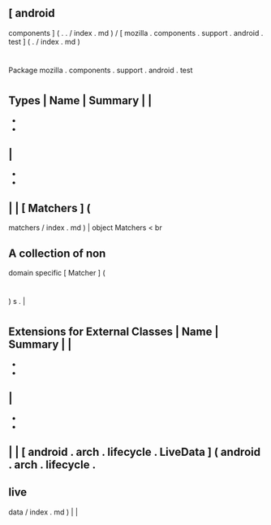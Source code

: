 [
android
-
components
]
(
.
.
/
index
.
md
)
/
[
mozilla
.
components
.
support
.
android
.
test
]
(
.
/
index
.
md
)
#
#
Package
mozilla
.
components
.
support
.
android
.
test
#
#
#
Types
|
Name
|
Summary
|
|
-
-
-
|
-
-
-
|
|
[
Matchers
]
(
-
matchers
/
index
.
md
)
|
object
Matchers
<
br
>
A
collection
of
non
-
domain
specific
[
Matcher
]
(
#
)
s
.
|
#
#
#
Extensions
for
External
Classes
|
Name
|
Summary
|
|
-
-
-
|
-
-
-
|
|
[
android
.
arch
.
lifecycle
.
LiveData
]
(
android
.
arch
.
lifecycle
.
-
live
-
data
/
index
.
md
)
|
|
